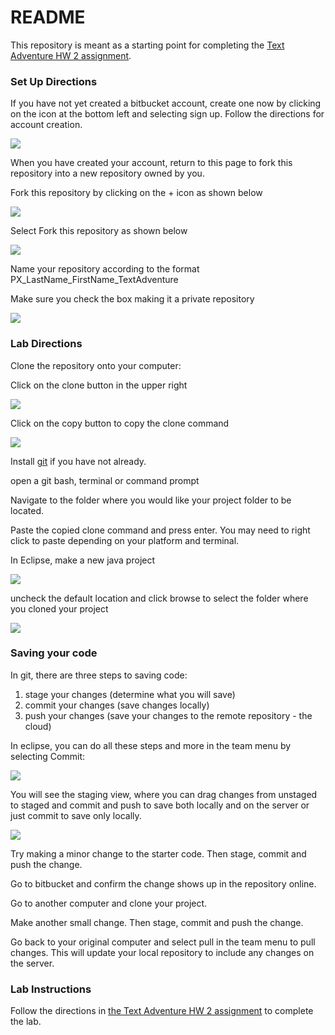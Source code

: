 # README #

This repository is meant as a starting point for completing the [Text Adventure HW 2 assignment](https://docs.google.com/document/d/1bUUPll7lQ3ZITc_MkROIFksoOYjvK74nIR2_ZSONbxo/edit?usp=sharing).

### Set Up Directions ###

If you have not yet created a bitbucket account, create one now by clicking on the icon at the bottom left and selecting sign up.
Follow the directions for account creation.

![](http://www.mrferrante.com/apcs/images/create_new_account.png)

When you have created your account, return to this page to fork this repository into a new repository owned by you.

Fork this repository by clicking on the + icon as shown below

![](http://www.mrferrante.com/apcs/images/text_adv_fork_step_1.png)

Select Fork this repository as shown below

![](http://www.mrferrante.com/apcs/images/text_adv_fork_step_2.png)

Name your repository according to the format PX_LastName_FirstName_TextAdventure

Make sure you check the box making it a private repository

![](http://www.mrferrante.com/apcs/images/text_adv_fork_step_3.png)

### Lab Directions ###

Clone the repository onto your computer:

Click on the clone button in the upper right

![](http://www.mrferrante.com/apcs/images/clone.png)

Click on the copy button to copy the clone command

![](http://www.mrferrante.com/apcs/images/copy_clone_command.png)

Install [git](https://git-scm.com/) if you have not already.

open a git bash, terminal or command prompt

Navigate to the folder where you would like your project folder to be located.

Paste the copied clone command and press enter. You may need to right click to paste depending on your platform and terminal.

In Eclipse, make a new java project

![](http://www.mrferrante.com/apcs/images/new_java_project.png)

uncheck the default location and click browse to select the folder where you cloned your project

![](http://www.mrferrante.com/apcs/images/select_project_location.png)

### Saving your code ###

In git, there are three steps to saving code:

1. stage your changes (determine what you will save)
2. commit your changes (save changes locally)
3. push your changes (save your changes to the remote repository - the cloud)

In eclipse, you can do all these steps and more in the team menu by selecting Commit:

![](http://www.mrferrante.com/apcs/images/eclipse_team_menu.png)

You will see the staging view, where you can drag changes from unstaged to staged and commit and push to save both locally and on the server or just commit to save only locally.

![](http://www.mrferrante.com/apcs/images/staging.png)

Try making a minor change to the starter code. Then stage, commit and push the change.

Go to bitbucket and confirm the change shows up in the repository online.

Go to another computer and clone your project.

Make another small change. Then stage, commit and push the change.

Go back to your original computer and select pull in the team menu to pull changes. This will update your local repository to include any changes on the server.

### Lab Instructions ###

Follow the directions in [the Text Adventure HW 2 assignment](https://docs.google.com/document/d/1bUUPll7lQ3ZITc_MkROIFksoOYjvK74nIR2_ZSONbxo/edit?usp=sharing) to complete the lab.
